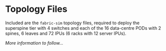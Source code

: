 <!--
SPDX-FileCopyrightText: 2023-present Intel Corporation

SPDX-License-Identifier: Apache-2.0
-->

# Topology Files

Included are the `fabric-sim` topology files, required to deploy the superspine tier with 4 switches
and each of the 16 data-centre PODs with 2 spines, 6 leaves and 72 IPUs (6 racks with 12 server IPUs).

_More information to follow..._